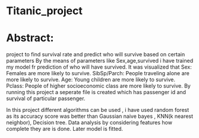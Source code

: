 # Titanic_project
# Abstract:
project to find survival rate and predict who will survive based on certain parameters
By the means of parameters like Sex,age,survived i have trained my model fr prediction of who will have  survived.
It was visualized that
Sex: Females are more likely to survive.
SibSp/Parch: People traveling alone are more likely to survive.
Age: Young children are more likely to survive.
Pclass: People of higher socioeconomic class are more likely to survive.
By running this project a seperate file is created which has passenger id  and survival of particular passenger.

In this project different algorithms can be used , i have used random forest as its accuracy score was better than Gaussian naive bayes , KNN(k nearest neighbor), Decision tree.
Data analysis by considering features how complete they are is done.
Later model is fitted.
